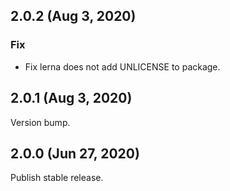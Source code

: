 ## 2.0.2 (Aug 3, 2020)

### Fix

- Fix lerna does not add UNLICENSE to package.

## 2.0.1 (Aug 3, 2020)

Version bump.

## 2.0.0 (Jun 27, 2020)

Publish stable release.
